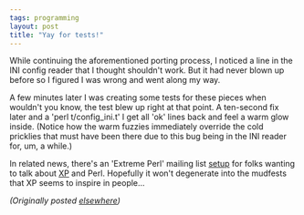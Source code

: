 ```yaml
---
tags: programming
layout: post
title: "Yay for tests!"
---
```




<p>While continuing the aforementioned porting process, I noticed a line in the INI config reader that I thought shouldn't work. But it had never blown up before so I figured I was wrong and went along my way.</p>

<p>A few minutes later I was creating some tests for these pieces when wouldn't you know, the test blew up right at that point. A ten-second fix later and a 'perl t/config_ini.t' I get all 'ok' lines back and feel a warm glow inside. (Notice how the warm fuzzies immediately override the cold pricklies that must have been there due to this bug being in the INI reader for, um, a while.)</p>

<p>In related news, there's an 'Extreme Perl' mailing list <a href="http://groups.yahoo.com/group/extremeperl">setup</a> for folks wanting to talk about
<a href="http://www.extremeprogramming.org/">XP</a> and Perl. Hopefully it won't degenerate into the mudfests that XP seems to inspire in people...</p>


<p><em>(Originally posted <a href="http://use.perl.org/~lachoy/journal/2487">elsewhere</a>)</em></p>


